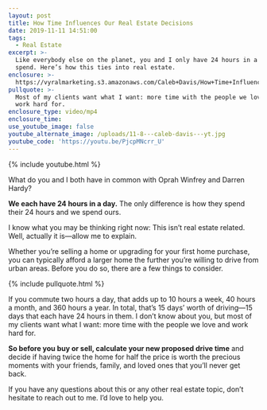 ```yaml
---
layout: post
title: How Time Influences Our Real Estate Decisions
date: 2019-11-11 14:51:00
tags:
  - Real Estate
excerpt: >-
  Like everybody else on the planet, you and I only have 24 hours in a day to
  spend. Here’s how this ties into real estate.
enclosure: >-
  https://vyralmarketing.s3.amazonaws.com/Caleb+Davis/How+Time+Influences+Our+Real+Estate+Decisions.mp4
pullquote: >-
  Most of my clients want what I want: more time with the people we love and
  work hard for.
enclosure_type: video/mp4
enclosure_time:
use_youtube_image: false
youtube_alternate_image: /uploads/11-8---caleb-davis---yt.jpg
youtube_code: 'https://youtu.be/PjcpMNcrr_U'
---
```


{% include youtube.html %}

What do you and I both have in common with Oprah Winfrey and Darren Hardy?&nbsp;

**We each have 24 hours in a day.** The only difference is how they spend their 24 hours and we spend ours.&nbsp;

I know what you may be thinking right now: This isn’t real estate related. Well, actually it is—allow me to explain.&nbsp;

Whether you’re selling a home or upgrading for your first home purchase, you can typically afford a larger home the further you’re willing to drive from urban areas. Before you do so, there are a few things to consider.

{% include pullquote.html %}

If you commute two hours a day, that adds up to 10 hours a week, 40 hours a month, and 360 hours a year. In total, that’s 15 days’ worth of driving—15 days that each have 24 hours in them. I don’t know about you, but most of my clients want what I want: more time with the people we love and work hard for.&nbsp;

**So before you buy or sell, calculate your new proposed drive time** and decide if having twice the home for half the price is worth the precious moments with your friends, family, and loved ones that you’ll never get back.&nbsp;

If you have any questions about this or any other real estate topic, don’t hesitate to reach out to me. I’d love to help you.